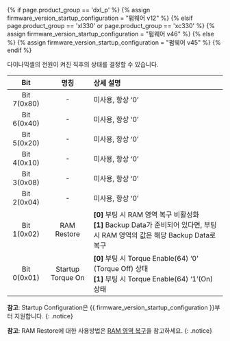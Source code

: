 {% if page.product_group == 'dxl_p' %}
{% assign firmware_version_startup_configuration = "펌웨어 v12" %}
{% elsif page.product_group == 'xl330' or page.product_group == 'xc330' %}
{% assign firmware_version_startup_configuration = "펌웨어 v46" %}
{% else %}
{% assign firmware_version_startup_configuration = "펌웨어 v45" %}
{% endif %}

다이나믹셀의 전원이 켜진 직후의 상태를 결정할 수 있습니다.  

|     Bit     |       명칭        | 상세 설명                                                                                                                                 |
|:-----------:|:-----------------:|:------------------------------------------------------------------------------------------------------------------------------------------|
| Bit 7(0x80) |         -         | 미사용, 항상 ‘0’                                                                                                                          |
| Bit 6(0x40) |         -         | 미사용, 항상 ‘0’                                                                                                                          |
| Bit 5(0x20) |         -         | 미사용, 항상 ‘0’                                                                                                                          |
| Bit 4(0x10) |         -         | 미사용, 항상 ‘0’                                                                                                                          |
| Bit 3(0x08) |         -         | 미사용, 항상 ‘0’                                                                                                                          |
| Bit 2(0x04) |         -         | 미사용, 항상 ‘0’                                                                                                                          |
| Bit 1(0x02) |    RAM Restore    | **[0]** 부팅 시 RAM 영역 복구 비활성화  <br>**[1]** Backup Data가 준비되어 있다면, 부팅 시 RAM 영역의 값은 해당 Backup Data로 복구 |
| Bit 0(0x01) | Startup Torque On | **[0]** 부팅 시 Torque Enable(64) ‘0’ (Torque Off) 상태 <br>**[1]** 부팅 시 Torque Enable(64) ‘1’(On) 상태                                |

**참고**: Startup Configuration은 {{ firmware_version_startup_configuration }}부터 지원합니다. 
{: .notice}

**참고**: RAM Restore에 대한 사용방법은 [RAM 영역 복구](/docs/kr/software/dynamixel/dynamixel_wizard2/#ram-영역-복구)을 참고하세요.
{: .notice}
